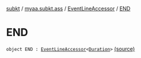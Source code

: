 [subkt](../../index.md) / [myaa.subkt.ass](../index.md) / [EventLineAccessor](index.md) / [END](./-e-n-d.md)

# END

`object END : `[`EventLineAccessor`](index.md)`<`[`Duration`](https://docs.oracle.com/javase/9/docs/api/java/time/Duration.html)`>` [(source)](https://github.com/Myaamori/SubKt/blob/0.1.7/src/main/kotlin/myaa/subkt/ass/parser.kt#L433)